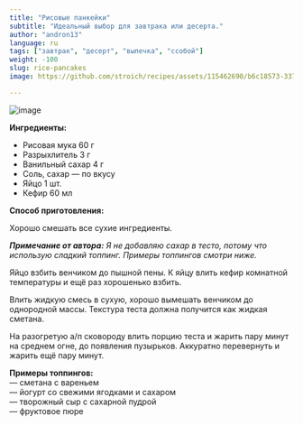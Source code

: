 ```yaml
---
title: "Рисовые панкейки"
subtitle: "Идеальный выбор для завтрака или десерта."
author: "andron13"
language: ru
tags: ["завтрак", "десерт", "выпечка", "ссобой"]
weight: -100
slug: rice-pancakes
image: https://github.com/stroich/recipes/assets/115462690/b6c18573-3375-4506-85f7-743e2ab0c405

---
```


![image](https://github.com/stroich/recipes/assets/115462690/b6c18573-3375-4506-85f7-743e2ab0c405)

**Ингредиенты:**

* Рисовая мука 60 г
* Разрыхлитель 3 г
* Ванильный сахар 4 г
* Соль, сахар — по вкусу 
* Яйцо 1 шт.
* Кефир 60 мл


**Способ приготовления:**

Хорошо смешать все сухие ингредиенты.


***Примечание от автора:*** *Я не добавляю сахар в тесто, потому что использую сладкий топпинг. Примеры топпингов смотри ниже.*

Яйцо взбить венчиком до пышной пены. К яйцу влить кефир комнатной температуры и ещё раз хорошенько взбить. 

Влить жидкую смесь в сухую, хорошо вымешать венчиком до однородной массы. Текстура теста должна получится как жидкая сметана. 

На разогретую а/п сковороду влить порцию теста и жарить пару минут на среднем огне, до появления пузырьков. Аккуратно перевернуть и жарить ещё пару минут.

**Примеры топпингов:**   
— сметана с вареньем   
— йогурт со свежими ягодками и сахаром    
— творожный сыр с сахарной пудрой   
— фруктовое пюре   
